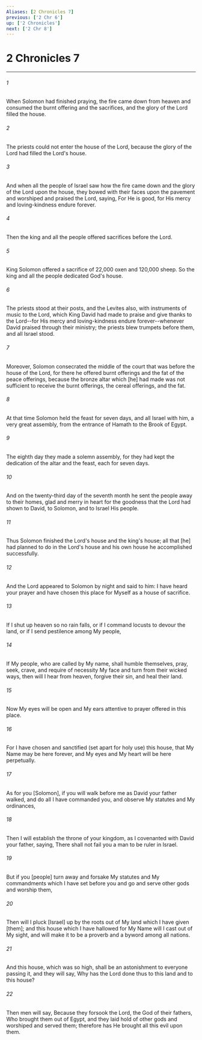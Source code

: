 ```yaml
---
Aliases: [2 Chronicles 7]
previous: ['2 Chr 6']
up: ['2 Chronicles']
next: ['2 Chr 8']
---
```

# 2 Chronicles 7

***

###### 1 

When Solomon had finished praying, the fire came down from heaven and consumed the burnt offering and the sacrifices, and the glory of the Lord filled the house. 

###### 2 

The priests could not enter the house of the Lord, because the glory of the Lord had filled the Lord's house. 

###### 3 

And when all the people of Israel saw how the fire came down and the glory of the Lord upon the house, they bowed with their faces upon the pavement and worshiped and praised the Lord, saying, For He is good, for His mercy and loving-kindness endure forever. 

###### 4 

Then the king and all the people offered sacrifices before the Lord. 

###### 5 

King Solomon offered a sacrifice of 22,000 oxen and 120,000 sheep. So the king and all the people dedicated God's house. 

###### 6 

The priests stood at their posts, and the Levites also, with instruments of music to the Lord, which King David had made to praise and give thanks to the Lord--for His mercy and loving-kindness endure forever--whenever David praised through their ministry; the priests blew trumpets before them, and all Israel stood. 

###### 7 

Moreover, Solomon consecrated the middle of the court that was before the house of the Lord, for there he offered burnt offerings and the fat of the peace offerings, because the bronze altar which [he] had made was not sufficient to receive the burnt offerings, the cereal offerings, and the fat. 

###### 8 

At that time Solomon held the feast for seven days, and all Israel with him, a very great assembly, from the entrance of Hamath to the Brook of Egypt. 

###### 9 

The eighth day they made a solemn assembly, for they had kept the dedication of the altar and the feast, each for seven days. 

###### 10 

And on the twenty-third day of the seventh month he sent the people away to their homes, glad and merry in heart for the goodness that the Lord had shown to David, to Solomon, and to Israel His people. 

###### 11 

Thus Solomon finished the Lord's house and the king's house; all that [he] had planned to do in the Lord's house and his own house he accomplished successfully. 

###### 12 

And the Lord appeared to Solomon by night and said to him: I have heard your prayer and have chosen this place for Myself as a house of sacrifice. 

###### 13 

If I shut up heaven so no rain falls, or if I command locusts to devour the land, or if I send pestilence among My people, 

###### 14 

If My people, who are called by My name, shall humble themselves, pray, seek, crave, and require of necessity My face and turn from their wicked ways, then will I hear from heaven, forgive their sin, and heal their land. 

###### 15 

Now My eyes will be open and My ears attentive to prayer offered in this place. 

###### 16 

For I have chosen and sanctified (set apart for holy use) this house, that My Name may be here forever, and My eyes and My heart will be here perpetually. 

###### 17 

As for you [Solomon], if you will walk before me as David your father walked, and do all I have commanded you, and observe My statutes and My ordinances, 

###### 18 

Then I will establish the throne of your kingdom, as I covenanted with David your father, saying, There shall not fail you a man to be ruler in Israel. 

###### 19 

But if you [people] turn away and forsake My statutes and My commandments which I have set before you and go and serve other gods and worship them, 

###### 20 

Then will I pluck [Israel] up by the roots out of My land which I have given [them]; and this house which I have hallowed for My Name will I cast out of My sight, and will make it to be a proverb and a byword among all nations. 

###### 21 

And this house, which was so high, shall be an astonishment to everyone passing it, and they will say, Why has the Lord done thus to this land and to this house? 

###### 22 

Then men will say, Because they forsook the Lord, the God of their fathers, Who brought them out of Egypt, and they laid hold of other gods and worshiped and served them; therefore has He brought all this evil upon them.
